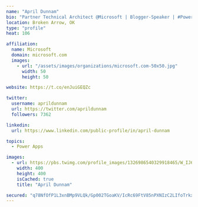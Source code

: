 ```yaml
---
name: "April Dunnam"
bio: "Partner Technical Architect @Microsoft | Blogger-Speaker | #PowerApps, #PowerAutomate, #Office365, #SharePoint | #WIT | #Karaoke Queen"
location: Broken Arrow, OK
type: "profile"
heat: 106

affiliation:
  name: Microsoft
  domain: microsoft.com
  images:
    - url: "/assets/images/organizations/microsoft.com-50x50.jpg"
      width: 50
      height: 50

website: https://t.co/enJuiGEQZc

twitter:
  username: aprildunnam
  url: https://twitter.com/aprildunnam
  followers: 7362

linkedin:
  url: https://www.linkedin.com/public-profile/in/april-dunnam

topics:
  - Power Apps

images:
  - url: https://pbs.twimg.com/profile_images/1326986540329918465/W_IJ6Ih2_400x400.jpg
    width: 400
    height: 400
    isCached: true
    title: "April Dunnam"

secured: "q78NfOfP1L3xnBMp9VLQk/Gp002TGoaKV/IcRc69FtV85nPXNIzC2LIfoTrkxw0wPkwRikVNd+D8h4nAfY+B0EC+ZiBUyEuwC1Z1nE2Gk0BeRq2A1/XqbcbxsibmaC8fCM/Ufxm8YF1IDiRygyW+47ZuQuzmFOfy+g81r6fxWcovHRHGRO8SyWXzs4dYUWuKcmNjMxYNzksY/MUG8ggKQ8Hz+6z/1rDtZDUT4M8XRiD0B1UBR7zhVsgnLgsFXtX1nk/DQn5WKK3TABwFVXd9grGGY78LVrSdD/FnotL1xQIatm44xBjLQvmL08VIQ4BN3vpg11pkUd9sIoZzl5v3rU/Ug1BZOwP96SGENRCj7ElXJCYkX6IIS5Ycj5zjsHqEaIq7V18InXSH3DR2AqFW3pHudUQN1yuuZf28OTF95+k=;EgmxwLsm3Ts50hzlDOG7xg=="
---
```



